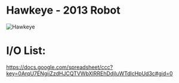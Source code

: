 # Hawkeye - 2013 Robot

![Hawkeye](http://i.imgur.com/UpHtvpD.jpg)

# I/O List:
https://docs.google.com/spreadsheet/ccc?key=0ArqU7ENgiiZzdHJCQTVWbXlRREhDdjluWTdlcHpUd3c#gid=0
